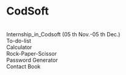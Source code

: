 # CodSoft
<br>
Internship_in_Codsoft   (05 th Nov.-05 th Dec.)
<br>
To-do-list
<br>
Calculator
<br>
Rock-Paper-Scissor
<br>
Password Generator
<br>
Contact Book

